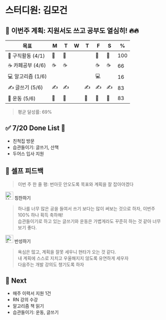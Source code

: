 # 스터디원: 김모건

## 🚀 이번주 계획: 지원서도 쓰고 공부도 열심히! 🔥🔥

| 목표              | M   | T   | W   | T   | F   | S   | %   |
| ----------------- | --- | --- | --- | --- | --- | --- | --- |
| 🏢 구직활동 (4/1) | 🏢  | 🏢  |     |     | 🏢  | 🏢  | 100 |
| ☕ 카페공부 (4/6) | ☕  | ☕  |     |     | ☕  | ☕  | 66  |
| 💻 알고리즘 (1/6) |     |     |     |     | 💻  |     | 16  |
| ✍️ 글쓰기 (5/6)   | ✍️  | ✍️  |     | ✍️  | ✍️  | ✍️  | 83  |
| 💪 운동 (5/6)     | 💪  | 💪  |     | 💪  | 💪  | 💪  | 83  |

> 평균 달성률: 69% <br>

## ✅ 7/20 Done List 🌸

- 친척집 방문
- 습관들이기: 글쓰기, 산책
- 두어스 입사 지원

## 🎉 셀프 피드백

> 이번 주 한 줄 평: 번아웃 안오도록 목표와 계획을 잘 잡아야겠다<br>

<img src="https://raw.githubusercontent.com/Tarikul-Islam-Anik/Animated-Fluent-Emojis/master/Emojis/Smilies/Hugging%20Face.png" alt="Hugging Face" width="25" height="25"> 칭찬하기 </img>

> 하나를 너무 많은 공을 들여서 쓰기 보다는 많이 써보는 것으로 하자, 이번주 100% 하나 획득 축하해!<br>
> 습관들이기로 하고 있는 글쓰기와 운동은 가볍게라도 꾸준히 하는 것 같아 너무 보기 좋다.

<img src="https://raw.githubusercontent.com/Tarikul-Islam-Anik/Animated-Fluent-Emojis/master/Emojis/Smilies/Face%20with%20Monocle.png" alt="Face with Monocle" width="25" height="25"> 반성하기</img>

> 욕심은 많고, 계획을 잘못 세우니 현타가 오는 것 같다. <br>
> 내 계획에 스스로 지치고 우울해지지 않도록 유연하게 세우자 <br>
> 다음주는 개발 강의도 챙기도록 하자

## 🌱 Next

- 매주 이력서 지원 1건
- RN 강의 수강
- 알고리즘 책 읽기
- 습관들이기: 운동, 글쓰기
